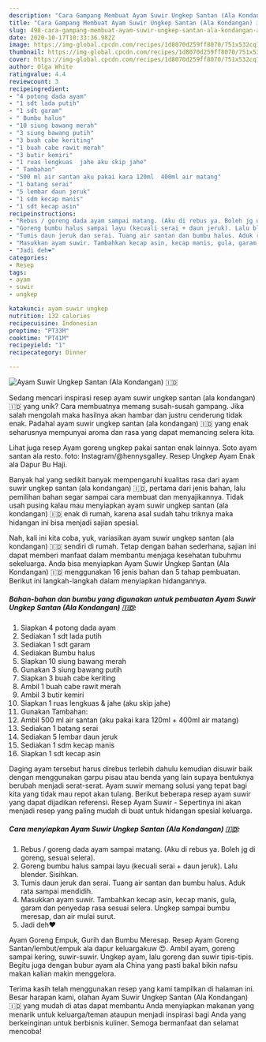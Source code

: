 ```yaml
---
description: "Cara Gampang Membuat Ayam Suwir Ungkep Santan (Ala Kondangan) 🇮🇩 Anti Gagal"
title: "Cara Gampang Membuat Ayam Suwir Ungkep Santan (Ala Kondangan) 🇮🇩 Anti Gagal"
slug: 498-cara-gampang-membuat-ayam-suwir-ungkep-santan-ala-kondangan-anti-gagal
date: 2020-10-17T10:33:36.982Z
image: https://img-global.cpcdn.com/recipes/1d8070d259ff8070/751x532cq70/ayam-suwir-ungkep-santan-ala-kondangan-🇮🇩-foto-resep-utama.jpg
thumbnail: https://img-global.cpcdn.com/recipes/1d8070d259ff8070/751x532cq70/ayam-suwir-ungkep-santan-ala-kondangan-🇮🇩-foto-resep-utama.jpg
cover: https://img-global.cpcdn.com/recipes/1d8070d259ff8070/751x532cq70/ayam-suwir-ungkep-santan-ala-kondangan-🇮🇩-foto-resep-utama.jpg
author: Olga White
ratingvalue: 4.4
reviewcount: 3
recipeingredient:
- "4 potong dada ayam"
- "1 sdt lada putih"
- "1 sdt garam"
- " Bumbu halus"
- "10 siung bawang merah"
- "3 siung bawang putih"
- "3 buah cabe keriting"
- "1 buah cabe rawit merah"
- "3 butir kemiri"
- "1 ruas lengkuas  jahe aku skip jahe"
- " Tambahan"
- "500 ml air santan aku pakai kara 120ml  400ml air matang"
- "1 batang serai"
- "5 lembar daun jeruk"
- "1 sdm kecap manis"
- "1 sdt kecap asin"
recipeinstructions:
- "Rebus / goreng dada ayam sampai matang. (Aku di rebus ya. Boleh jg di goreng, sesuai selera)."
- "Goreng bumbu halus sampai layu (kecuali serai + daun jeruk). Lalu blender. Sisihkan."
- "Tumis daun jeruk dan serai. Tuang air santan dan bumbu halus. Aduk rata sampai mendidih."
- "Masukkan ayam suwir. Tambahkan kecap asin, kecap manis, gula, garam dan penyedap rasa sesuai selera. Ungkep sampai bumbu meresap, dan air mulai surut."
- "Jadi deh❤"
categories:
- Resep
tags:
- ayam
- suwir
- ungkep

katakunci: ayam suwir ungkep 
nutrition: 132 calories
recipecuisine: Indonesian
preptime: "PT33M"
cooktime: "PT41M"
recipeyield: "1"
recipecategory: Dinner

---
```



![Ayam Suwir Ungkep Santan (Ala Kondangan) 🇮🇩](https://img-global.cpcdn.com/recipes/1d8070d259ff8070/751x532cq70/ayam-suwir-ungkep-santan-ala-kondangan-🇮🇩-foto-resep-utama.jpg)

Sedang mencari inspirasi resep ayam suwir ungkep santan (ala kondangan) 🇮🇩 yang unik? Cara membuatnya memang susah-susah gampang. Jika salah mengolah maka hasilnya akan hambar dan justru cenderung tidak enak. Padahal ayam suwir ungkep santan (ala kondangan) 🇮🇩 yang enak seharusnya mempunyai aroma dan rasa yang dapat memancing selera kita.

Lihat juga resep Ayam goreng ungkep pakai santan enak lainnya. Soto ayam santan ala resto. foto: Instagram/@hennysgalley. Resep Ungkep Ayam Enak ala Dapur Bu Haji.

Banyak hal yang sedikit banyak mempengaruhi kualitas rasa dari ayam suwir ungkep santan (ala kondangan) 🇮🇩, pertama dari jenis bahan, lalu pemilihan bahan segar sampai cara membuat dan menyajikannya. Tidak usah pusing kalau mau menyiapkan ayam suwir ungkep santan (ala kondangan) 🇮🇩 enak di rumah, karena asal sudah tahu triknya maka hidangan ini bisa menjadi sajian spesial.


Nah, kali ini kita coba, yuk, variasikan ayam suwir ungkep santan (ala kondangan) 🇮🇩 sendiri di rumah. Tetap dengan bahan sederhana, sajian ini dapat memberi manfaat dalam membantu menjaga kesehatan tubuhmu sekeluarga. Anda bisa menyiapkan Ayam Suwir Ungkep Santan (Ala Kondangan) 🇮🇩 menggunakan 16 jenis bahan dan 5 tahap pembuatan. Berikut ini langkah-langkah dalam menyiapkan hidangannya.

<!--inarticleads1-->

##### Bahan-bahan dan bumbu yang digunakan untuk pembuatan Ayam Suwir Ungkep Santan (Ala Kondangan) 🇮🇩:

1. Siapkan 4 potong dada ayam
1. Sediakan 1 sdt lada putih
1. Sediakan 1 sdt garam
1. Sediakan  Bumbu halus
1. Siapkan 10 siung bawang merah
1. Gunakan 3 siung bawang putih
1. Siapkan 3 buah cabe keriting
1. Ambil 1 buah cabe rawit merah
1. Ambil 3 butir kemiri
1. Siapkan 1 ruas lengkuas &amp; jahe (aku skip jahe)
1. Gunakan  Tambahan:
1. Ambil 500 ml air santan (aku pakai kara 120ml + 400ml air matang)
1. Sediakan 1 batang serai
1. Sediakan 5 lembar daun jeruk
1. Sediakan 1 sdm kecap manis
1. Siapkan 1 sdt kecap asin


Daging ayam tersebut harus direbus terlebih dahulu kemudian disuwir baik dengan menggunakan garpu pisau atau benda yang lain supaya bentuknya berubah menjadi serat-serat. Ayam suwir memang solusi yang tepat bagi kita yang tidak mau repot akan tulang. Berikut beberapa resep ayam suwir yang dapat dijadikan referensi. Resep Ayam Suwir - Sepertinya ini akan menjadi resep yang paling mudah di buat untuk hidangan spesial keluarga. 

<!--inarticleads2-->

##### Cara menyiapkan Ayam Suwir Ungkep Santan (Ala Kondangan) 🇮🇩:

1. Rebus / goreng dada ayam sampai matang. (Aku di rebus ya. Boleh jg di goreng, sesuai selera).
1. Goreng bumbu halus sampai layu (kecuali serai + daun jeruk). Lalu blender. Sisihkan.
1. Tumis daun jeruk dan serai. Tuang air santan dan bumbu halus. Aduk rata sampai mendidih.
1. Masukkan ayam suwir. Tambahkan kecap asin, kecap manis, gula, garam dan penyedap rasa sesuai selera. Ungkep sampai bumbu meresap, dan air mulai surut.
1. Jadi deh❤


Ayam Goreng Empuk, Gurih dan Bumbu Meresap. Resep Ayam Goreng Santan/lembut/empuk ala dapur keluargakuw 😍. Ambil ayam, goreng sampai kering, suwir-suwir. Ungkep ayam, lalu goreng dan suwir tipis-tipis. Begitu juga dengan bubur ayam ala China yang pasti bakal bikin nafsu makan kalian makin menggelora. 

Terima kasih telah menggunakan resep yang kami tampilkan di halaman ini. Besar harapan kami, olahan Ayam Suwir Ungkep Santan (Ala Kondangan) 🇮🇩 yang mudah di atas dapat membantu Anda menyiapkan makanan yang menarik untuk keluarga/teman ataupun menjadi inspirasi bagi Anda yang berkeinginan untuk berbisnis kuliner. Semoga bermanfaat dan selamat mencoba!
